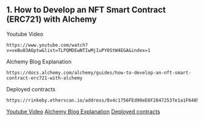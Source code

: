 ## 1. How to Develop an NFT Smart Contract (ERC721) with Alchemy
Youtube Video
```
https://www.youtube.com/watch?v=veBu03A6ptw&list=TLPQMDEwNTIwMjIuPY0StW4EGA&index=1
```

Alchemy Blog Explanation
```
https://docs.alchemy.com/alchemy/guides/how-to-develop-an-nft-smart-contract-erc721-with-alchemy
```

Deployed contracts
```
https://rinkeby.etherscan.io/address/0x4c1756FEd90eE6F28472537e1a1F6489B12Da89B
```

[Youtube Video](https://www.youtube.com/watch?v=veBu03A6ptw&list=TLPQMDEwNTIwMjIuPY0StW4EGA&index=1)
[Alchemy Blog Explanation](https://docs.alchemy.com/alchemy/guides/how-to-develop-an-nft-smart-contract-erc721-with-alchemy)
[Deployed contracts](https://rinkeby.etherscan.io/address/0x4c1756FEd90eE6F28472537e1a1F6489B12Da89B)
